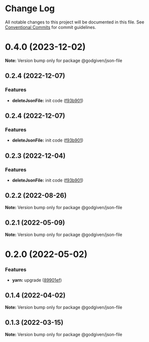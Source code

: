 # Change Log

All notable changes to this project will be documented in this file.
See [Conventional Commits](https://conventionalcommits.org) for commit guidelines.

# 0.4.0 (2023-12-02)

**Note:** Version bump only for package @godgiven/json-file

## 0.2.4 (2022-12-07)

### Features

* **deleteJsonFile:** init code ([f93b901](https://github.com/godgiven-project/typeServerLib/commit/f93b901b86d23677420ffd970fddd2cd346ae4dc))

## 0.2.4 (2022-12-07)

### Features

* **deleteJsonFile:** init code ([f93b901](https://github.com/godgiven-project/typeServerLib/commit/f93b901b86d23677420ffd970fddd2cd346ae4dc))

## 0.2.3 (2022-12-04)

### Features

* **deleteJsonFile:** init code ([f93b901](https://github.com/godgiven-project/typeServerLib/commit/f93b901b86d23677420ffd970fddd2cd346ae4dc))

## 0.2.2 (2022-08-26)

**Note:** Version bump only for package @godgiven/json-file

## 0.2.1 (2022-05-09)

**Note:** Version bump only for package @godgiven/json-file

# 0.2.0 (2022-05-02)

### Features

* **yarn:** upgrade ([89901ef](https://github.com/godgiven-project/typeServerLib/commit/89901efe18fb73d05f28224c9bf54e428eab0625))

## 0.1.4 (2022-04-02)

**Note:** Version bump only for package @godgiven/json-file

## 0.1.3 (2022-03-15)

**Note:** Version bump only for package @godgiven/json-file
